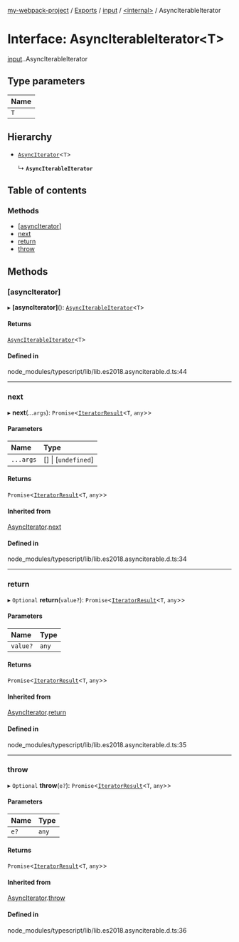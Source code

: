 [my-webpack-project](../README.md) / [Exports](../modules.md) / [input](../modules/input.md) / [<internal\>](../modules/input._internal_.md) / AsyncIterableIterator

# Interface: AsyncIterableIterator<T\>

[input](../modules/input.md).[<internal>](../modules/input._internal_.md).AsyncIterableIterator

## Type parameters

| Name |
| :------ |
| `T` |

## Hierarchy

- [`AsyncIterator`](input._internal_.AsyncIterator.md)<`T`\>

  ↳ **`AsyncIterableIterator`**

## Table of contents

### Methods

- [[asyncIterator]](input._internal_.AsyncIterableIterator.md#[asynciterator])
- [next](input._internal_.AsyncIterableIterator.md#next)
- [return](input._internal_.AsyncIterableIterator.md#return)
- [throw](input._internal_.AsyncIterableIterator.md#throw)

## Methods

### [asyncIterator]

▸ **[asyncIterator]**(): [`AsyncIterableIterator`](input._internal_.AsyncIterableIterator.md)<`T`\>

#### Returns

[`AsyncIterableIterator`](input._internal_.AsyncIterableIterator.md)<`T`\>

#### Defined in

node_modules/typescript/lib/lib.es2018.asynciterable.d.ts:44

___

### next

▸ **next**(...`args`): `Promise`<[`IteratorResult`](../modules/input._internal_.md#iteratorresult)<`T`, `any`\>\>

#### Parameters

| Name | Type |
| :------ | :------ |
| `...args` | [] \| [`undefined`] |

#### Returns

`Promise`<[`IteratorResult`](../modules/input._internal_.md#iteratorresult)<`T`, `any`\>\>

#### Inherited from

[AsyncIterator](input._internal_.AsyncIterator.md).[next](input._internal_.AsyncIterator.md#next)

#### Defined in

node_modules/typescript/lib/lib.es2018.asynciterable.d.ts:34

___

### return

▸ `Optional` **return**(`value?`): `Promise`<[`IteratorResult`](../modules/input._internal_.md#iteratorresult)<`T`, `any`\>\>

#### Parameters

| Name | Type |
| :------ | :------ |
| `value?` | `any` |

#### Returns

`Promise`<[`IteratorResult`](../modules/input._internal_.md#iteratorresult)<`T`, `any`\>\>

#### Inherited from

[AsyncIterator](input._internal_.AsyncIterator.md).[return](input._internal_.AsyncIterator.md#return)

#### Defined in

node_modules/typescript/lib/lib.es2018.asynciterable.d.ts:35

___

### throw

▸ `Optional` **throw**(`e?`): `Promise`<[`IteratorResult`](../modules/input._internal_.md#iteratorresult)<`T`, `any`\>\>

#### Parameters

| Name | Type |
| :------ | :------ |
| `e?` | `any` |

#### Returns

`Promise`<[`IteratorResult`](../modules/input._internal_.md#iteratorresult)<`T`, `any`\>\>

#### Inherited from

[AsyncIterator](input._internal_.AsyncIterator.md).[throw](input._internal_.AsyncIterator.md#throw)

#### Defined in

node_modules/typescript/lib/lib.es2018.asynciterable.d.ts:36
